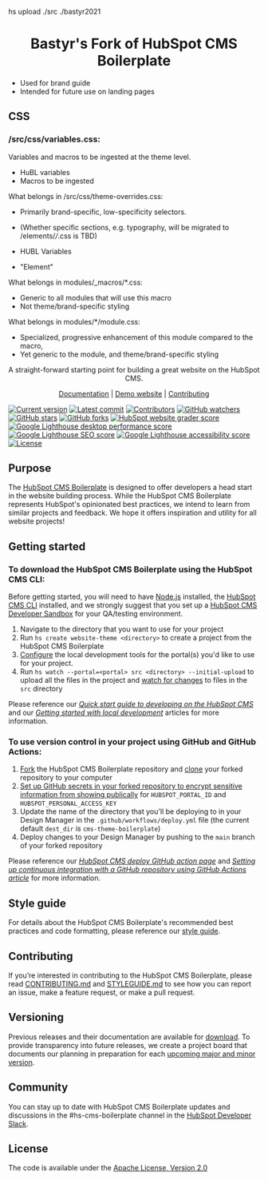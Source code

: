 hs upload ./src ./bastyr2021

<h1 align="center">Bastyr's Fork of HubSpot CMS Boilerplate</h1>

* Used for brand guide
* Intended for future use on landing pages

## CSS

### /src/css/variables.css:

Variables and macros to be ingested at the theme level.

* HuBL variables
* Macros to be ingested  

What belongs in /src/css/theme-overrides.css:

* Primarily brand-specific, low-specificity selectors.
* (Whether specific sections, e.g. typography, will be migrated to /elements/*/*.css is TBD)

* HUBL Variables
* "Element"

What belongs in modules/_macros/*.css:

* Generic to all modules that will use this macro
* Not theme/brand-specific styling

What belongs in modules/*/module.css:

* Specialized, progressive enhancement of this module compared to the macro,
* Yet generic to the module, and theme/brand-specific styling



<p align="center">
  A straight-forward starting point for building a great website on the HubSpot CMS.
</p>

<p align="center">
  <a href="https://github.com/HubSpot/cms-theme-boilerplate/wiki">Documentation</a> |
  <a href="https://boilerplate.hubspotcms.com/">Demo website</a> |
  <a href="https://github.com/HubSpot/cms-theme-boilerplate/blob/main/CONTRIBUTING.md">Contributing</a>
</p>

[![Current version](https://img.shields.io/github/v/release/HubSpot/cms-theme-boilerplate)](https://github.com/HubSpot/cms-theme-boilerplate/releases)
[![Latest commit](https://img.shields.io/github/last-commit/HubSpot/cms-theme-boilerplate)](https://github.com/HubSpot/cms-theme-boilerplate/commits/main)
[![Contributors](https://img.shields.io/github/contributors/HubSpot/cms-theme-boilerplate?logo=blue)](https://github.com/HubSpot/cms-theme-boilerplate/graphs/contributors)
[![GitHub watchers](https://img.shields.io/github/watchers/HubSpot/cms-theme-boilerplate?style=social)](https://github.com/HubSpot/cms-theme-boilerplate/watchers)
[![GitHub stars](https://img.shields.io/github/stars/HubSpot/cms-theme-boilerplate?style=social)](https://github.com/HubSpot/cms-theme-boilerplate/stargazers)
[![GitHub forks](https://img.shields.io/github/forks/HubSpot/cms-theme-boilerplate?style=social)](https://github.com/HubSpot/cms-theme-boilerplate/network/members)
[![HubSpot website grader score](https://img.shields.io/badge/HubSpot%20website%20grader%20score-97-brightgreen)](https://website.grader.com/tests/boilerplate.hubspotcms.com)
[![Google Lighthouse desktop performance score](https://img.shields.io/badge/Google%20Lighthouse%20desktop%20performance%20score-98-brightgreen)](https://developers.google.com/web/tools/lighthouse)
[![Google Lighthouse SEO score](https://img.shields.io/badge/Google%20Lighthouse%20SEO%20score-100-brightgreen)](https://developers.google.com/web/tools/lighthouse)
[![Google Lighthouse accessibility score](https://img.shields.io/badge/Google%20Lighthouse%20accessibility%20score-100-brightgreen)](https://developers.google.com/web/tools/lighthouse)
[![License](https://img.shields.io/badge/license-Apache%20Version%202.0-red)](https://github.com/HubSpot/cms-theme-boilerplate/blob/main/LICENSE)

## Purpose

The [HubSpot CMS Boilerplate](https://designers.hubspot.com/docs/building-blocks/themes/hubspot-cms-boilerplate) is designed to offer developers a head start in the website building process. While the HubSpot CMS Boilerplate represents HubSpot's opinionated best practices, we intend to learn from similar projects and feedback. We hope it offers inspiration and utility for all website projects!

## Getting started

### To download the HubSpot CMS Boilerplate using the HubSpot CMS CLI:

Before getting started, you will need to have [Node.js](https://nodejs.org) installed, the [HubSpot CMS CLI](https://developers.hubspot.com/docs/cms/guides/getting-started-with-local-development#install-dependencies) installed, and we strongly suggest that you set up a [HubSpot CMS Developer Sandbox](https://offers.hubspot.com/free-cms-developer-sandbox) for your QA/testing environment.

1. Navigate to the directory that you want to use for your project
2. Run `hs create website-theme <directory>` to create a project from the HubSpot CMS Boilerplate
3. [Configure](https://developers.hubspot.com/docs/cms/guides/getting-started-with-local-development#configure-the-local-development-tools) the local development tools for the portal(s) you'd like to use for your project.
4. Run `hs watch --portal=<portal> src <directory> --initial-upload` to upload all the files in the project and [watch for changes](https://developers.hubspot.com/docs/cms/developer-reference/local-development-cms-cli#watch) to files in the `src` directory

Please reference our _[Quick start guide to developing on the HubSpot CMS](https://developers.hubspot.com/docs/cms/guides/getting-started)_ and our _[Getting started with local development](https://designers.hubspot.com/tutorials/getting-started-with-local-development)_ articles for more information.

### To use version control in your project using GitHub and GitHub Actions:

1. [Fork](https://help.github.com/en/github/getting-started-with-github/fork-a-repo) the HubSpot CMS Boilerplate repository and [clone](https://help.github.com/en/github/creating-cloning-and-archiving-repositories/cloning-a-repository) your forked repository to your computer
2. [Set up GitHub secrets in your forked repository to encrypt sensitive information from showing publically](https://help.github.com/en/actions/configuring-and-managing-workflows/creating-and-storing-encrypted-secrets) for `HUBSPOT_PORTAL_ID` and `HUBSPOT_PERSONAL_ACCESS_KEY`
3. Update the name of the directory that you'll be deploying to in your Design Manager in the `.github/workflows/deploy.yml` file (the current default `dest_dir` is `cms-theme-boilerplate`)
4. Deploy changes to your Design Manager by pushing to the `main` branch of your forked repository

Please reference our [_HubSpot CMS deploy GitHub action page_](https://github.com/marketplace/actions/hubspot-cms-deploy) and _[Setting up continuous integration with a GitHub repository using GitHub Actions article](https://designers.hubspot.com/tutorials/github-integration)_ for more information.

## Style guide

For details about the HubSpot CMS Boilerplate's recommended best practices and code formatting, please reference our [style guide](https://github.com/HubSpot/cms-theme-boilerplate/blob/master/STYLEGUIDE.md).

## Contributing

If you’re interested in contributing to the HubSpot CMS Boilerplate, please read [CONTRIBUTING.md](https://github.com/HubSpot/cms-theme-boilerplate/blob/master/CONTRIBUTING.md) and [STYLEGUIDE.md](https://github.com/HubSpot/cms-theme-boilerplate/blob/master/STYLEGUIDE.md) to see how you can report an issue, make a feature request, or make a pull request.

## Versioning

Previous releases and their documentation are available for [download](https://github.com/HubSpot/cms-theme-boilerplate/releases). To provide transparency into future releases, we create a project board that documents our planning in preparation for each [upcoming major and minor version](https://github.com/HubSpot/cms-theme-boilerplate/projects).

## Community

You can stay up to date with HubSpot CMS Boilerplate updates and discussions in the #hs-cms-boilerplate channel in the [HubSpot Developer Slack](https://designers.hubspot.com/slack).

## License

The code is available under the [Apache License, Version 2.0](https://github.com/HubSpot/cms-theme-boilerplate/blob/main/LICENSE)
